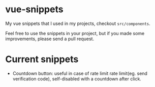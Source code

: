 # vue-snippets
My vue snippets that I used in my projects, checkout `src/components`.

Feel free to use the snippets in your project, but if you made some improvements, please send a pull request.

# Current snippets
- Countdown button: useful in case of rate limit rate limit(eg. send verification code), self-disabled with a countdown after click.

